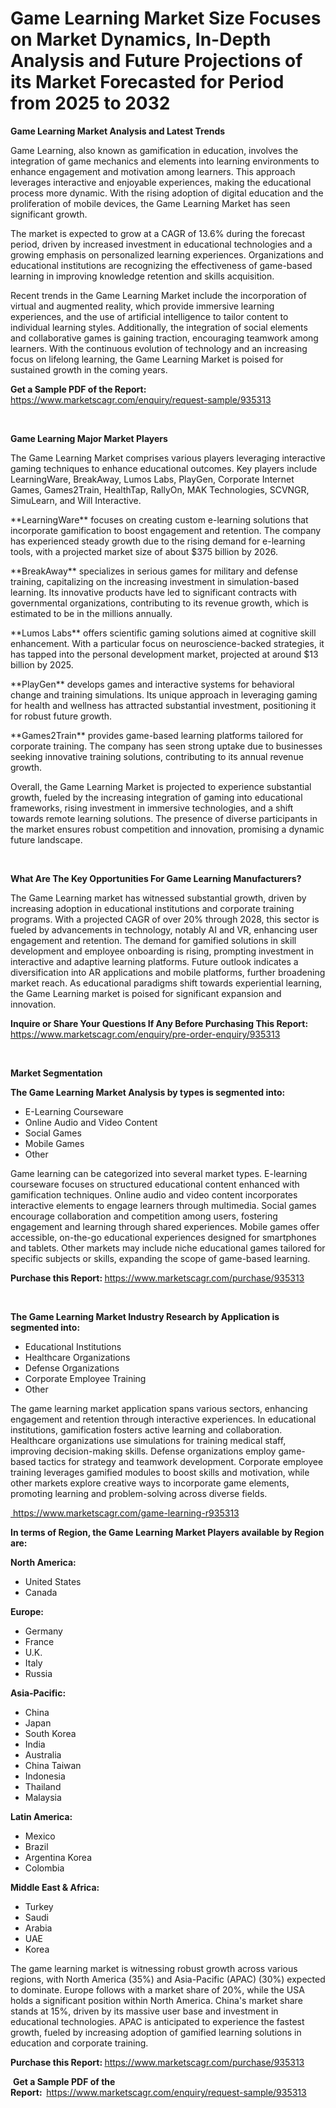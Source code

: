 <p><h1>Game Learning Market Size Focuses on Market Dynamics, In-Depth Analysis and Future Projections of its Market Forecasted for Period from 2025 to 2032</h1></p><p><strong>Game Learning Market Analysis and Latest Trends</strong></p>
<p><p>Game Learning, also known as gamification in education, involves the integration of game mechanics and elements into learning environments to enhance engagement and motivation among learners. This approach leverages interactive and enjoyable experiences, making the educational process more dynamic. With the rising adoption of digital education and the proliferation of mobile devices, the Game Learning Market has seen significant growth.</p><p>The market is expected to grow at a CAGR of 13.6% during the forecast period, driven by increased investment in educational technologies and a growing emphasis on personalized learning experiences. Organizations and educational institutions are recognizing the effectiveness of game-based learning in improving knowledge retention and skills acquisition. </p><p>Recent trends in the Game Learning Market include the incorporation of virtual and augmented reality, which provide immersive learning experiences, and the use of artificial intelligence to tailor content to individual learning styles. Additionally, the integration of social elements and collaborative games is gaining traction, encouraging teamwork among learners. With the continuous evolution of technology and an increasing focus on lifelong learning, the Game Learning Market is poised for sustained growth in the coming years.</p></p>
<p><strong>Get a Sample PDF of the Report:&nbsp;</strong> <a href="https://www.marketscagr.com/enquiry/request-sample/935313?utm_campaign=3038&utm_medium=2&utm_source=Github&utm_content=ia&utm_term=18042025&utm_id=game-learning">https://www.marketscagr.com/enquiry/request-sample/935313</a></p>
<p>&nbsp;</p>
<p><strong>Game Learning Major Market Players</strong></p>
<p><p>The Game Learning Market comprises various players leveraging interactive gaming techniques to enhance educational outcomes. Key players include LearningWare, BreakAway, Lumos Labs, PlayGen, Corporate Internet Games, Games2Train, HealthTap, RallyOn, MAK Technologies, SCVNGR, SimuLearn, and Will Interactive.</p><p>**LearningWare** focuses on creating custom e-learning solutions that incorporate gamification to boost engagement and retention. The company has experienced steady growth due to the rising demand for e-learning tools, with a projected market size of about $375 billion by 2026.</p><p>**BreakAway** specializes in serious games for military and defense training, capitalizing on the increasing investment in simulation-based learning. Its innovative products have led to significant contracts with governmental organizations, contributing to its revenue growth, which is estimated to be in the millions annually.</p><p>**Lumos Labs** offers scientific gaming solutions aimed at cognitive skill enhancement. With a particular focus on neuroscience-backed strategies, it has tapped into the personal development market, projected at around $13 billion by 2025.</p><p>**PlayGen** develops games and interactive systems for behavioral change and training simulations. Its unique approach in leveraging gaming for health and wellness has attracted substantial investment, positioning it for robust future growth.</p><p>**Games2Train** provides game-based learning platforms tailored for corporate training. The company has seen strong uptake due to businesses seeking innovative training solutions, contributing to its annual revenue growth.</p><p>Overall, the Game Learning Market is projected to experience substantial growth, fueled by the increasing integration of gaming into educational frameworks, rising investment in immersive technologies, and a shift towards remote learning solutions. The presence of diverse participants in the market ensures robust competition and innovation, promising a dynamic future landscape.</p></p>
<p>&nbsp;</p>
<p><strong>What Are The Key Opportunities For Game Learning Manufacturers?</strong></p>
<p><p>The Game Learning market has witnessed substantial growth, driven by increasing adoption in educational institutions and corporate training programs. With a projected CAGR of over 20% through 2028, this sector is fueled by advancements in technology, notably AI and VR, enhancing user engagement and retention. The demand for gamified solutions in skill development and employee onboarding is rising, prompting investment in interactive and adaptive learning platforms. Future outlook indicates a diversification into AR applications and mobile platforms, further broadening market reach. As educational paradigms shift towards experiential learning, the Game Learning market is poised for significant expansion and innovation.</p></p>
<p><strong>Inquire or Share Your Questions If Any Before Purchasing This Report:</strong> <a href="https://www.marketscagr.com/enquiry/pre-order-enquiry/935313?utm_campaign=3038&utm_medium=2&utm_source=Github&utm_content=ia&utm_term=18042025&utm_id=game-learning">https://www.marketscagr.com/enquiry/pre-order-enquiry/935313</a></p>
<p>&nbsp;</p>
<p><strong>Market Segmentation</strong></p>
<p><strong>The Game Learning Market Analysis by types is segmented into:</strong></p>
<p><ul><li>E-Learning Courseware</li><li>Online Audio and Video Content</li><li>Social Games</li><li>Mobile Games</li><li>Other</li></ul></p>
<p><p>Game learning can be categorized into several market types. E-learning courseware focuses on structured educational content enhanced with gamification techniques. Online audio and video content incorporates interactive elements to engage learners through multimedia. Social games encourage collaboration and competition among users, fostering engagement and learning through shared experiences. Mobile games offer accessible, on-the-go educational experiences designed for smartphones and tablets. Other markets may include niche educational games tailored for specific subjects or skills, expanding the scope of game-based learning.</p></p>
<p><strong>Purchase this Report:&nbsp;</strong><a href="https://www.marketscagr.com/purchase/935313?utm_campaign=3038&utm_medium=2&utm_source=Github&utm_content=ia&utm_term=18042025&utm_id=game-learning">https://www.marketscagr.com/purchase/935313</a></p>
<p>&nbsp;</p>
<p><strong>The Game Learning Market Industry Research by Application is segmented into:</strong></p>
<p><ul><li>Educational Institutions</li><li>Healthcare Organizations</li><li>Defense Organizations</li><li>Corporate Employee Training</li><li>Other</li></ul></p>
<p><p>The game learning market application spans various sectors, enhancing engagement and retention through interactive experiences. In educational institutions, gamification fosters active learning and collaboration. Healthcare organizations use simulations for training medical staff, improving decision-making skills. Defense organizations employ game-based tactics for strategy and teamwork development. Corporate employee training leverages gamified modules to boost skills and motivation, while other markets explore creative ways to incorporate game elements, promoting learning and problem-solving across diverse fields.</p></p>
<p><a href="https://www.marketscagr.com/game-learning-r935313?utm_campaign=3038&utm_medium=2&utm_source=Github&utm_content=ia&utm_term=18042025&utm_id=game-learning">&nbsp;https://www.marketscagr.com/game-learning-r935313</a></p>
<p><strong>In terms of Region, the Game Learning Market Players available by Region are:</strong></p>
<p>
    <p> <strong> North America: </strong>
        <ul>
            <li>United States</li>
            <li>Canada</li>
        </ul>
        </p> 
    <p> <strong> Europe: </strong>
        <ul>
            <li>Germany</li>
            <li>France</li>
            <li>U.K.</li>
            <li>Italy</li>
            <li>Russia</li>
        </ul>
        </p> 
    <p> <strong> Asia-Pacific: </strong>
        <ul>
            <li>China</li>
            <li>Japan</li>
            <li>South Korea</li>
            <li>India</li>
            <li>Australia</li>
            <li>China Taiwan</li>
            <li>Indonesia</li>
            <li>Thailand</li>
            <li>Malaysia</li>
        </ul>
        </p> 
    <p> <strong> Latin America: </strong>
        <ul>
            <li>Mexico</li>
            <li>Brazil</li>
            <li>Argentina Korea</li>
            <li>Colombia</li>
        </ul>
        </p> 
    <p> <strong> Middle East & Africa: </strong>
        <ul>
            <li>Turkey</li>
            <li>Saudi</li>
            <li>Arabia</li>
            <li>UAE</li>
            <li>Korea</li>
        </ul>
    </p>
    </p>
<p><p>The game learning market is witnessing robust growth across various regions, with North America (35%) and Asia-Pacific (APAC) (30%) expected to dominate. Europe follows with a market share of 20%, while the USA holds a significant position within North America. China's market share stands at 15%, driven by its massive user base and investment in educational technologies. APAC is anticipated to experience the fastest growth, fueled by increasing adoption of gamified learning solutions in education and corporate training.</p></p>
<p><strong>Purchase this Report: </strong><a href="https://www.marketscagr.com/purchase/935313?utm_campaign=3038&utm_medium=2&utm_source=Github&utm_content=ia&utm_term=18042025&utm_id=game-learning">https://www.marketscagr.com/purchase/935313</a></p>
<p>&nbsp;<strong>Get a Sample PDF of the Report:&nbsp;&nbsp;</strong><a href="https://www.marketscagr.com/enquiry/request-sample/935313?utm_campaign=3038&utm_medium=2&utm_source=Github&utm_content=ia&utm_term=18042025&utm_id=game-learning">https://www.marketscagr.com/enquiry/request-sample/935313</a></p>
<p><strong></strong></p>
<p><p></p><p></p><p></p></p>